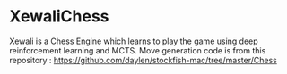 # XewaliChess
Xewali is a Chess Engine which learns to play the game using deep reinforcement learning and MCTS. Move generation code is from this repository : https://github.com/daylen/stockfish-mac/tree/master/Chess
